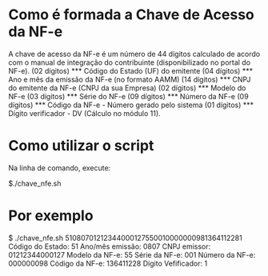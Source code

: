 # Como é formada a Chave de Acesso da NF-e

A chave de acesso da NF-e é um número de 44 dígitos
calculado de acordo com o manual de integração do
contribuinte (disponibilizado no portal do NF-e).
(02 dígitos) *** Código do Estado (UF) do emitente
(04 dígitos) *** Ano e mês da emissão da NF-e (no formato AAMM)
(14 dígitos) *** CNPJ do emitente da NF-e (CNPJ da sua Empresa)
(02 dígitos) *** Modelo do NF-e
(03 dígitos) *** Série do NF-e
(09 dígitos) *** Número da NF-e
(09 dígitos) *** Código da NF-e - Número gerado pelo sistema
(01 dígitos) *** Dígito verificador - DV (Cálculo no módulo 11).

# Como utilizar o script

Na linha de comando, execute:

$./chave_nfe.sh <CHAVE DE ACESSO>

# Por exemplo

$ ./chave_nfe.sh 51080701212344000127550010000000981364112281
Código do Estado:  51
Ano/mês emissão: 	 0807
CNPJ   emissor: 	 01212344000127
Modelo da NF-e: 	 55
Série da  NF-e: 	 001
Número da NF-e: 	 000000098
Código da NF-e: 	 136411228
Dígito Vefificador: 	 1


